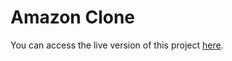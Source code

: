 ﻿# Amazon Clone
You can access the live version of this project [here](jcblanc2.github.io/Youtube-Clone/).
